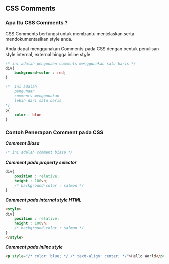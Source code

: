 ## CSS Comments

### Apa Itu CSS Comments ? 
CSS Comments berfungsi untuk membantu menjelaskan serta mendokumentasikan style anda.

Anda dapat menggunakan Comments pada CSS dengan bentuk penulisan style internal, external hingga inline style

```CSS
/* ini adalah pengunaan comments menggunakan satu baris */
div{
    background-color : red;
}

/*  ini adalah 
    pengunaan 
    comments menggunakan
    lebih dari satu baris 
*/
p{
    color : blue
}
```

### Contoh Penerapan Comment pada CSS

***Comment Biasa*** 
```CSS
/* ini adalah comment biasa */
```

***Comment pada property selector***
```CSS
div{
    position : relative;
    height : 100vh;
    /* background-color : salmon */
}
```
***Comment pada internal style HTML***
```HTML
<style>
div{
    position : relative;
    height : 100vh;
    /* background-color : salmon */
}
</style>
```

***Comment pada inline style***
```HTML
<p style="/* color: blue; */ /* text-align: center; */">Hello World</p>
```

